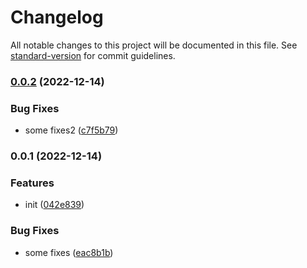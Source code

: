# Changelog

All notable changes to this project will be documented in this file. See [standard-version](https://github.com/conventional-changelog/standard-version) for commit guidelines.

### [0.0.2](https://github.com/Roxxron/test_changelog2/compare/v0.0.1...v0.0.2) (2022-12-14)


### Bug Fixes

* some fixes2 ([c7f5b79](https://github.com/Roxxron/test_changelog2/commit/c7f5b79a5bb688bfe377a88063dde02b2eee5293))

### 0.0.1 (2022-12-14)


### Features

* init ([042e839](https://github.com/Roxxron/test_changelog2/commit/042e8394057bafdb076c8e6959d8c1d98a55855c))


### Bug Fixes

* some fixes ([eac8b1b](https://github.com/Roxxron/test_changelog2/commit/eac8b1b789a4a6f48898be556e4d4997e3abf219))
